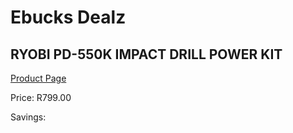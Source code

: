 
# Ebucks Dealz
## RYOBI PD-550K IMPACT DRILL POWER KIT
[Product Page](https://www.ebucks.com/web/shop/productSelected.do?prodId=1067931354&catId=717324798)

Price: R799.00

Savings: 


	